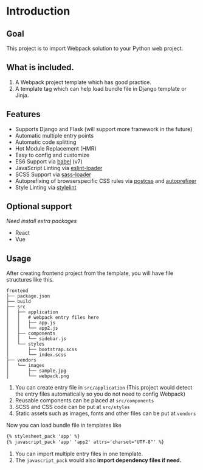 # Introduction

## Goal

This project is to import Webpack solution to your Python web project.

## What is included.

1. A Webpack project template which has good practice.
1. A template tag which can help load bundle file in Django template or Jinja.

## Features

- Supports Django and Flask (will support more framework in the future)
- Automatic multiple entry points
- Automatic code splitting
- Hot Module Replacement (HMR)
- Easy to config and customize
- ES6 Support via [babel](https://babeljs.io/) (v7)
- JavaScript Linting via [eslint-loader](https://github.com/MoOx/eslint-loader)
- SCSS Support via [sass-loader](https://github.com/jtangelder/sass-loader)
- Autoprefixing of browserspecific CSS rules via [postcss](https://postcss.org/) and [autoprefixer](https://github.com/postcss/autoprefixer)
- Style Linting via [stylelint](https://stylelint.io/)

## Optional support

*Need install extra packages*

- React
- Vue

## Usage

After creating frontend project from the template, you will have file structures like this.

```
frontend
├── package.json
├── build
├── src
│   ├── application
│   │   # webpack entry files here
│   │   ├── app.js
│   │   └── app2.js
│   ├── components
│   │   └── sidebar.js
│   └── styles
│       ├── bootstrap.scss
│       └── index.scss
├── vendors
│   └── images
│       ├── sample.jpg
│       └── webpack.png
```

1. You can create entry file in `src/application` (This project would detect the entry files automatically so you do not need to config Webpack)
1. Reusable components can be placed at `src/components`
1. SCSS and CSS code can be put at `src/styles`
1. Static assets such as images, fonts and other files can be put at `vendors`

Now you can load bundle file in templates like

```html
{% stylesheet_pack 'app' %}
{% javascript_pack 'app' 'app2' attrs='charset="UTF-8"' %}
```

1. You can import multiple entry files in one template.
1. The `javascript_pack` would also **import dependency files if need.**
